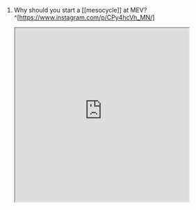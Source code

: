 1. Why should you start a [[mesocycle]] at MEV?^[https://www.instagram.com/p/CPy4hcVh_MN/]

	<iframe src="https://www.instagram.com/p/CPy4hcVh_MN/" width="400" height="400" />